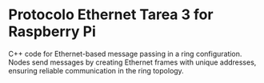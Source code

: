# Protocolo Ethernet Tarea 3 for Raspberry Pi
 C++ code for Ethernet-based message passing in a ring configuration. Nodes send messages by creating Ethernet frames with unique addresses, ensuring reliable communication in the ring topology.
